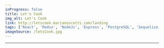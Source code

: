 ```yaml
---
inProgress: false
title: Let's Cook
img_alt: Let's Cook
link: http://letscook.marianoscotti.com/landing
tags: ['React', 'Redux', 'NodeJs', 'Express', 'PostgreSQL', 'Sequelize']
imageSource: /letsCook.jpg
---
```

---
